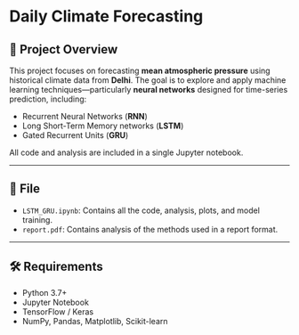 # Daily Climate Forecasting

## 📘 Project Overview

This project focuses on forecasting **mean atmospheric pressure** using historical climate data from **Delhi**. The goal is to explore and apply machine learning techniques—particularly **neural networks** designed for time-series prediction, including:

- Recurrent Neural Networks (**RNN**)
- Long Short-Term Memory networks (**LSTM**)
- Gated Recurrent Units (**GRU**)

All code and analysis are included in a single Jupyter notebook.

---

## 📁 File

- `LSTM_GRU.ipynb`: Contains all the code, analysis, plots, and model training.
- `report.pdf`: Contains analysis of the methods used in a report format.

---

## 🛠️ Requirements

- Python 3.7+
- Jupyter Notebook
- TensorFlow / Keras
- NumPy, Pandas, Matplotlib, Scikit-learn
